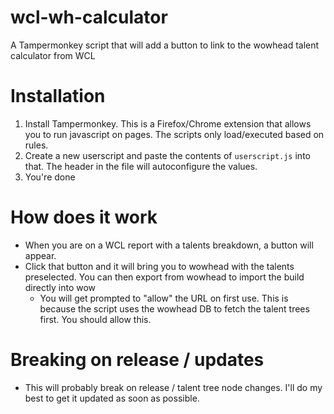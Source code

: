 # wcl-wh-calculator
A Tampermonkey script that will add a button to link to the wowhead talent calculator from WCL

# Installation
1. Install Tampermonkey. This is a Firefox/Chrome extension that allows you to run javascript on pages. The scripts only load/executed based on rules.
2. Create a new userscript and paste the contents of `userscript.js` into that. The header in the file will autoconfigure the values.
3. You're done

# How does it work
* When you are on a WCL report with a talents breakdown, a button will appear. 
* Click that button and it will bring you to wowhead with the talents preselected. You can then export from wowhead to import the build directly into wow
  * You will get prompted to "allow" the URL on first use. This is because the script uses the wowhead DB to fetch the talent trees first. You should allow this.
   

# Breaking on release / updates
* This will probably break on release / talent tree node changes. I'll do my best to get it updated as soon as possible. 
